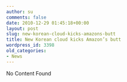 ```yaml
---
author: su
comments: false
date: 2010-12-29 01:45:18+00:00
layout: post
slug: new-korean-cloud-kicks-amazons-butt
title: New Korean cloud kicks Amazon’s butt
wordpress_id: 3398
old_categories:
- News
---
```


No Content Found
